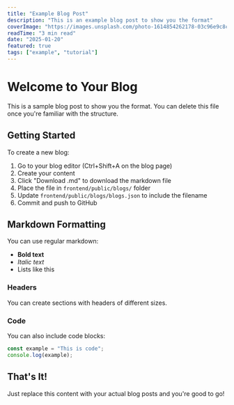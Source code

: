 ```yaml
---
title: "Example Blog Post"
description: "This is an example blog post to show you the format"
coverImage: "https://images.unsplash.com/photo-1614854262178-03c96e9c8c28?ixlib=rb-4.1.0&ixid=M3wxMjA3fDB8MHxwaG90by1wYWdlfHx8fGVufDB8fHx8fA%3D%3D&auto=format&fit=crop&q=80&w=1170"
readTime: "3 min read"
date: "2025-01-20"
featured: true
tags: ["example", "tutorial"]
---
```


# Welcome to Your Blog

This is a sample blog post to show you the format. You can delete this file once you're familiar with the structure.

## Getting Started

To create a new blog:

1. Go to your blog editor (Ctrl+Shift+A on the blog page)
2. Create your content
3. Click "Download .md" to download the markdown file
4. Place the file in `frontend/public/blogs/` folder
5. Update `frontend/public/blogs/blogs.json` to include the filename
6. Commit and push to GitHub

## Markdown Formatting

You can use regular markdown:

- **Bold text**
- *Italic text*
- Lists like this

### Headers

You can create sections with headers of different sizes.

### Code

You can also include code blocks:

```javascript
const example = "This is code";
console.log(example);
```

## That's It!

Just replace this content with your actual blog posts and you're good to go!

